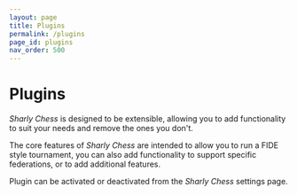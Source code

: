 ```yaml
---
layout: page
title: Plugins
permalink: /plugins
page_id: plugins
nav_order: 500
---
```


# Plugins

_Sharly Chess_ is designed to be extensible, allowing you to add functionality to suit your needs and remove the ones you don't.

The core features of _Sharly Chess_ are intended to allow you to run a FIDE style tournament, you can also add functionality to support specific federations, or to add additional features.

Plugin can be activated or deactivated from the _Sharly Chess_ settings page.
